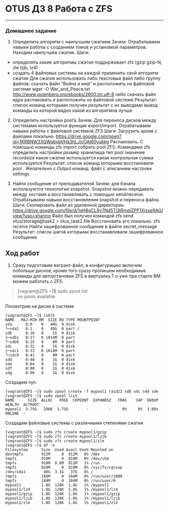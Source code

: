 # OTUS ДЗ 8 Работа с ZFS
-----------------------------------------------------------------------
### Домашнее задание

1. Определить алгоритм с наилучшим сжатием
   Зачем:
   Отрабатываем навыки работы с созданием томов и установкой параметров. Находим наилучшее сжатие.
Шаги:
*  определить какие алгоритмы сжатия поддерживает zfs (gzip gzip-N, zle lzjb, lz4)
*  создать 4 файловых системы на каждой применить свой алгоритм сжатия
   Для сжатия использовать либо текстовый файл либо группу файлов: скачать файл “Война и мир” и расположить на файловой системе
wget -O War_and_Peace.txt http://www.gutenberg.org/ebooks/2600.txt.utf-8
либо скачать файл ядра распаковать и расположить на файловой системе 
Результат:
список команд которыми получен результат с их выводами
вывод команды из которой видно какой из алгоритмов лучше


2.  Определить настройки pool’a
    Зачем:
Для переноса дисков между системами используется функция export/import. Отрабатываем навыки работы с файловой системой ZFS
Шаги:
Загрузить архив с файлами локально. 
https://drive.google.com/open?id=1KRBNW33QWqbvbVHa3hLJivOAt60yukkg 
Распаковать. 
С помощью команды zfs import собрать pool ZFS.
Командами zfs определить настройки
размер хранилища
тип pool
значение recordsize
какое сжатие используется
какая контрольная сумма используется 
Результат:
список команд которыми восстановили pool . Желательно с  Output команд.
файл с описанием настроек settings

3.  Найти сообщение от преподавателей 
Зачем:
для бэкапа используются технологии snapshot. Snapshot можно передавать между хостами и восстанавливать с помощью send/receive. Отрабатываем навыки восстановления snapshot и переноса файла.
Шаги:
Скопировать файл из удаленной директории.   https://drive.google.com/file/d/1gH8gCL9y7Nd5Ti3IRmplZPF1XjzxeRAG/view?usp=sharing 
    Файл был получен командой
zfs send otus/storage@task2 > otus_task2.file
Восстановить его локально. zfs receive
Найти зашифрованное сообщение в файле secret_message
Результат:
список шагов которыми восстанавливали 
зашифрованное сообщение


## Ход работ ##

1.  Сразу подготовим вагрант-файл, в конфигурацию включим побольше дисков, кроме того сразу пропишем необходимые команды для автоустановки ZFS в виртуалку.Т.о уже при старте ВМ можем работать с ZFS.
> [vagrant@ZFS ~]$ sudo zpool list  
>  no pools available  

Посмотрим на диски в системе  

``` 
[vagrant@ZFS ~]$ lsblk 
NAME   MAJ:MIN RM  SIZE RO TYPE MOUNTPOINT
sda      8:0    0   40G  0 disk 
└─sda1   8:1    0   40G  0 part /
sdb      8:16   0    1G  0 disk 
├─sdb1   8:17   0 1014M  0 part 
└─sdb9   8:25   0    8M  0 part 
sdc      8:32   0    1G  0 disk 
├─sdc1   8:33   0 1014M  0 part 
└─sdc9   8:41   0    8M  0 part 
sdd      8:48   0    1G  0 disk 
sde      8:64   0    1G  0 disk 
sdf      8:80   0    1G  0 disk 
sdg      8:96   0    1G  0 disk 
```  
Создадим пул.  
```
[vagrant@ZFS ~]$ sudo zpool create -f mypool1 raidz2 sdb sdc sdd sde
[vagrant@ZFS ~]$ sudo zpool list
NAME      SIZE  ALLOC   FREE  CKPOINT  EXPANDSZ   FRAG    CAP  DEDUP    HEALTH  ALTROOT
mypool1  3.75G   296K  3.75G        -         -     0%     0%  1.00x    ONLINE  -
```
Создадим файловые системы с различными степенями сжатия
```
[vagrant@ZFS ~]$ sudo zfs create mypool1/gzip
[vagrant@ZFS ~]$ sudo zfs create mypool1/lzjb
[vagrant@ZFS ~]$ sudo zfs create mypool1/zle
[vagrant@ZFS ~]$ df -h
Filesystem      Size  Used Avail Use% Mounted on
devtmpfs        912M     0  912M   0% /dev
tmpfs           919M     0  919M   0% /dev/shm
tmpfs           919M  8.6M  911M   1% /run
tmpfs           919M     0  919M   0% /sys/fs/cgroup
/dev/sda1        40G  3.1G   37G   8% /
tmpfs           184M     0  184M   0% /run/user/1000
tmpfs           184M     0  184M   0% /run/user/0
mypool1         1.8G  128K  1.8G   1% /mypool1
mypool1/lz4     1.8G  128K  1.8G   1% /mypool1/lz4
mypool1/gzip    1.8G  128K  1.8G   1% /mypool1/gzip
mypool1/lzjb    1.8G  128K  1.8G   1% /mypool1/lzjb
mypool1/zle     1.8G  128K  1.8G   1% /mypool1/zle
```



